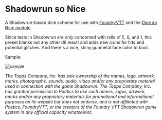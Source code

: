 # Shadowrun so Nice
A Shadowrun-based dice scheme for use with [FoundryVTT](https://foundryvtt.com) and the [Dice so Nice module](https://foundryvtt.com/packages/dice-so-nice/).


Since tests in Shadowrun are only concerned with rolls of 5, 6, and 1, this preset blanks out any other d6 result and adds new icons for hits and potential glitches. And there's a nice, shiny gunmetal face color to boot.

Sample:

![sample](https://user-images.githubusercontent.com/87587068/163941776-1a92cb0f-97d5-44af-b14f-1804848bc031.png)

*The Topps Company, Inc. has sole ownership of the names, logo, artwork, marks, photographs, sounds, audio, video and/or any proprietary material used in connection with the game Shadowrun. The Topps Company, Inc. has granted permission to Poetics to use such names, logos, artwork, marks and/or any proprietary materials for promotional and informational purposes on its website but does not endorse, and is not affiliated with Poetics, FoundryVTT, or the creators of the Foundry VTT Shadowrun game system in any official capacity whatsoever.*
